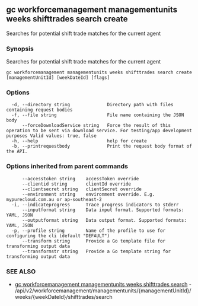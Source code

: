 ## gc workforcemanagement managementunits weeks shifttrades search create

Searches for potential shift trade matches for the current agent

### Synopsis

Searches for potential shift trade matches for the current agent

```
gc workforcemanagement managementunits weeks shifttrades search create [managementUnitId] [weekDateId] [flags]
```

### Options

```
  -d, --directory string              Directory path with files containing request bodies
  -f, --file string                   File name containing the JSON body
      --forceDownloadService string   Force the result of this operation to be sent via download service. For testing/app development purposes Valid values: true, false
  -h, --help                          help for create
  -b, --printrequestbody              Print the request body format of the API.
```

### Options inherited from parent commands

```
      --accesstoken string    accessToken override
      --clientid string       clientId override
      --clientsecret string   clientSecret override
      --environment string    environment override. E.g. mypurecloud.com.au or ap-southeast-2
  -i, --indicateprogress      Trace progress indicators to stderr
      --inputformat string    Data input format. Supported formats: YAML, JSON
      --outputformat string   Data output format. Supported formats: YAML, JSON
  -p, --profile string        Name of the profile to use for configuring the cli (default "DEFAULT")
      --transform string      Provide a Go template file for transforming output data
      --transformstr string   Provide a Go template string for transforming output data
```

### SEE ALSO

* [gc workforcemanagement managementunits weeks shifttrades search](gc_workforcemanagement_managementunits_weeks_shifttrades_search.html)	 - /api/v2/workforcemanagement/managementunits/{managementUnitId}/weeks/{weekDateId}/shifttrades/search


